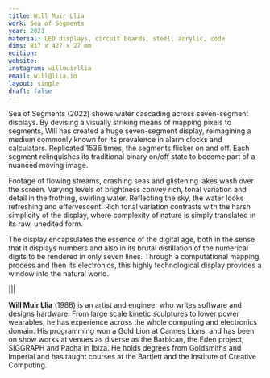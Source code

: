 ```yaml
---
title: Will Muir Llia
work: Sea of Segments
year: 2021
material: LED displays, circuit boards, steel, acrylic, code
dims: 817 x 427 x 27 mm
edition:
website:
instagram: willmuirllia
email: will@llia.io
layout: single
draft: false
---
```


Sea of Segments (2022) shows water cascading across seven-segment displays. By devising a visually striking means of mapping pixels to segments, Will has created a huge seven-segment display, reimagining a medium commonly known for its prevalence in alarm clocks and calculators. Replicated 1536 times, the segments flicker on and off. Each segment relinquishes its traditional binary on/off state to become part of a nuanced moving image.

Footage of flowing streams, crashing seas and glistening lakes wash over the screen. Varying levels of brightness convey rich, tonal variation and detail in the frothing, swirling water. Reflecting the sky, the water looks refreshing and effervescent. Rich tonal variation contrasts with the harsh simplicity of the display, where complexity of nature is simply translated in its raw, unedited form.

The display encapsulates the essence of the digital age, both in the sense that it displays numbers and also in its brutal distillation of the numerical digits to be rendered in only seven lines. Through a computational mapping process and then its electronics, this highly technological display provides a window into the natural world.

|||

<b>Will Muir Llia</b> (1988) is an artist and engineer who writes software and designs hardware. From large scale kinetic sculptures to lower power wearables, he has experience across the whole computing and electronics domain. His programming won a Gold Lion at Cannes Lions, and has been on show works at venues as diverse as the Barbican, the Eden project, SIGGRAPH and Pacha in Ibiza. He holds degrees from Goldsmiths and Imperial and has taught courses at the Bartlett and the Institute of Creative Computing.
